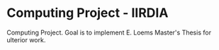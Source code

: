 # Computing Project - IIRDIA
 Computing Project. Goal is to implement E. Loems Master's Thesis for ulterior work. 
